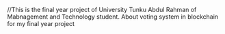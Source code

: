 //This is the final year project of University Tunku Abdul Rahman of Mabnagement and Technology student. About voting system in blockchain for my final year project